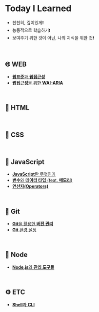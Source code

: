 # Today I Learned

- 천천히, 깊이있게❗️
- 능동적으로 학습하기❗️
- 보여주기 위한 것이 아닌, 나의 지식을 위한 것❗️




<br />




## 🌐 WEB

- [**웹표준**과 **웹접근성**](./web/01-Std-A11y.md)
- [**웹접근성**을 위한 **WAI-ARIA**](./web/02-WAI-ARIA.md)




<br />




## 📄 HTML




<br />




## 🎨 CSS




<br />




## 🔧 JavaScript

- [**JavaScript**란 무엇인가](./javascript/01-JavaScript.md)
- [**변수**와 **데이터 타입** (feat. **메모리**)](./javascript/02-Variable-DataType.md)
- [**연산자(Operators)**](./javascript/03-Operators.md)




<br />




## 📜 Git

- [**Git**을 활용한 **버전 관리**](./git/01-Git-Version-Control.md)
- [**Git** 환경 설정](./git/02-Git-Config.md)




<br />




## 🧩 Node

- [**Node.js**와 **관리 도구들**](./node/01-Node.md)




<br />




## ⚙️ ETC

- [**Shell**과 **CLI**](./etc/CLI.md)